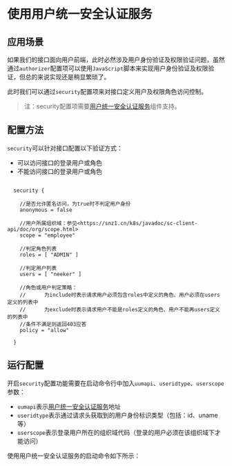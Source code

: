 # 使用用户统一安全认证服务

## 应用场景

如果我们的接口面向用户前端，此时必然涉及用户身份验证及权限验证问题，虽然通过`authorizer`配置项可以使用`JavaScript`脚本来实现用户身份验证及权限验证，但总的来说实现还是稍显繁琐了。

此时我们可以通过`security`配置项来对接口定义用户及权限角色访问控制。

> 注：security配置项需要[用户统一安全认证服务](https://snz1.cn/k8s/javadoc/sc-client-api/)组件支持。

## 配置方法

`security`可以针对接口配置以下验证方式：

  - 可以访问接口的登录用户或角色
  - 不能访问接口的登录用户或角色

```

  security {

    //是否允许匿名访问，为true时不判定用户身份
    anonymous = false

    //用户所属组织域：参见<https://snz1.cn/k8s/javadoc/sc-client-api/doc/org/scope.html>
    scope = "employee"

    //判定角色列表
    roles = [ "ADMIN" ]

    //判定用户列表
    users = [ "neeker" ]

    //角色或用户判定策略：
    //      为include时表示请求用户必须包含roles中定义的角色、用户必须在users定义的列表中
    //      为exclude时表示请求用户不能是roles定义的角色、用户不能再users定义的列表中
    //条件不满足则返回403应答
    policy = "allow"

  }

```

## 运行配置

开启`security`配置功能需要在启动命令行中加入`uumapi`、`useridtype`、`userscope`参数：

  - `uumapi`表示[用户统一安全认证服务](https://snz1.cn/k8s/javadoc/sc-client-api/)地址
  - `useridtype`表示通过请求头获取到的用户身份标识类型（包括：id、uname等）
  - `userscope`表示登录用户所在的组织域代码（登录的用户必须在该组织域下才能访问）

使用用户统一安全认证服务的启动命令如下所示：

```sh

```
